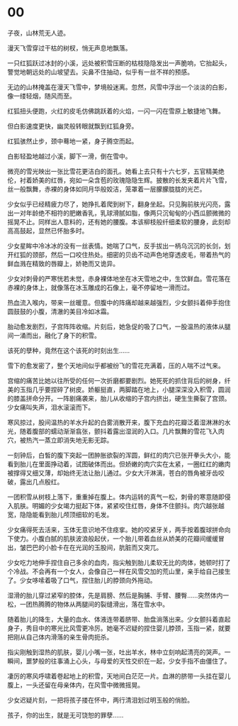 # 00

子夜，山林荒无人迹。

漫天飞雪穿过干枯的树杈，悄无声息地飘落。

一只红狐跃过冰封的小溪，远处被积雪压断的枯枝隐隐发出一声脆响，它抬起头，警觉地朝远处的山坡望去。尖鼻不住抽动，似乎有一丝不祥的预感。

无边的山林掩盖在漫天飞雪中，梦境般迷离。忽然，风雪中浮出一个淡淡的白影，像一缕轻烟，随风而至。

红狐扭头便跑，火红的皮毛仿佛跳跃着的火焰，一闪一闪在雪原上敏捷地飞舞。

但白影速度更快，幽灵般转眼就飘到红狐身旁。

红狐骇然止步，颈中蓦地一紧，身子腾空而起。

白影轻盈地越过小溪，脚下一滑，倒在雪中。

微亮的雪光映出一张比雪花更洁白的面孔。她看上去只有十六七岁，五官精美绝伦，衬着娇美的红唇，宛如一朵含苞的玫瑰隐隐生辉。披散的长发夹着片片飞雪，丝一般飘舞，赤裸的身体如同月华般姣洁，笼罩着一层朦朦胧胧的光芒。

少女似乎已经精疲力尽了，她挣扎着爬到树下，翻身坐起。只见胸前肤光闪亮，露出一对年龄绝不相符的肥嫩香乳，乳球滑腻如脂，像两只沉甸甸的小西瓜颤微微的摇晃不止。同样出人意料的，还有她的腰腹。本该柳枝般纤细柔软的腰身，此刻却高高鼓起，显然已怀胎多时。

少女星眸中冷冰冰的没有一丝表情。她喘了口气，反手拔出一柄乌沉沉的长剑，划开红狐的颈部，然后一口咬住热处。细密的贝齿不动声色地穿透皮毛，带着热气的鲜血溅在精致的唇瓣上，娇艳而又诡异。

少女对刺骨的严寒恍若未觉，赤身裸体地坐在冰天雪地之中，生饮鲜血。雪花落在赤裸的身体上，就像落在冰玉雕成的石像上，毫不停留地一滑而过。

热血流入喉内，带来一丝暖意。但腹中的阵痛却越来越强烈，少女颤抖着伸手抱住圆鼓鼓的小腹，清澈的美目冷如冰霜。

胎动愈发剧烈，子宫阵阵收缩。片刻后，她急促的吸了口气，一股温热的液体从腿间一涌而出，融化了身下的积雪。

该死的孽种，竟然在这个该死的时刻出生……

雪下的愈发密了，整个天地间似乎都被纷飞的雪花充满着，压的人喘不过气来。

宫缩的痛苦比她以往所受的任何一次折磨都要剧烈。她死死的抓住背后的树身，纤美的玉指几乎要捏碎了树皮。娇躯挺直，两脚踏在地上，小腿深深没入积雪，圆润的膝盖拼命分开。一阵剧痛袭来，胎儿从收缩的子宫内挤出，硬生生撕裂了宫颈。少女痛叫失声，泪水滚滚而下。

寒风掠过，股间温热的羊水升起的白雾消散开来，腹下充血的花瓣泛着湿淋淋的水光，随着腹部的蠕动渐渐翕张，颤抖着露出湿润的入口。几片飘舞的雪花飞入肉穴，被热汽一蒸立即消失地无影无踪。

一刻钟后，白皙的腹下突起一团肿胀欲裂的浑圆，鲜红的肉穴已张开拳头大小，能看到胎儿在里面挣动着，试图破体而出。但娇嫩的肉穴实在太紧，一圈红红的嫩肉被撑得又细又薄，却始终无法让胎儿通过。少女大汗淋漓，苍白的唇角被牙齿咬破，露出几点殷红。

一团积雪从树枝上落下，重重掉在腹上。体内运转的真气一松，刺骨的寒意随即侵入肌肤。明媚的少女竭力挺起下体，紧紧咬住红唇，身体不住颤抖。肉穴越张越宽，隐隐能看到胎儿颅顶细软的毛发。

少女痛得死去活来，玉体无意识地不住痉挛。她的咬紧牙关，两手按着腹球拼命向下使力。小腹白腻的肌肤波浪般起伏，一个胎儿带着血丝从娇美的花瓣间缓缓冒出，皱巴巴的小脸卡在在光润的玉股间，肮脏而又突兀。

少女吃力地伸手捏住自己多余的血肉，指尖触到胎儿柔软无比的肉体，她顿时打了个冷战。不会再有一个女人，会像自己一样在风雪交加的荒山里，亲手给自己接生了。少女哆嗦着吸了口气，捏住胎儿的脖颈向外拖动。

湿滑的胎儿穿过紧窄的腔体，先是肩膀、然后是胸脯、手臂、腰臀……突然体内一松，一团热腾腾的物体从两腿间的裂缝滑出，落在雪水中。

随着胎儿的降生，大量的血水、体液连带着脐带、胎盘淌落出来。少女颤抖着直起身子，秀目中的寒光比风雪更冷厉。她毫不迟疑的捏住婴儿脖颈，玉指一紧，就要把刚从自己体内滑落的亲生骨肉扼杀。

指尖刚触到湿热的肌肤，婴儿小嘴一张，吐出羊水，林中立刻响起清亮的哭声。一瞬间，噩梦般的往事涌上心头，与母爱的天性交织在一起，少女手指不由僵住了。

凄厉的寒风呼啸着卷起地上的积雪，天地间白茫茫一片。血淋的脐带一头挂在婴儿腹上，一头还留在母亲体内，在风雪中微微摇晃。

少女迟疑片刻，一把将孩子搂在怀中，两行清泪划过明玉般的俏脸。

孩子，你的出生，就是无可饶恕的罪孽……

